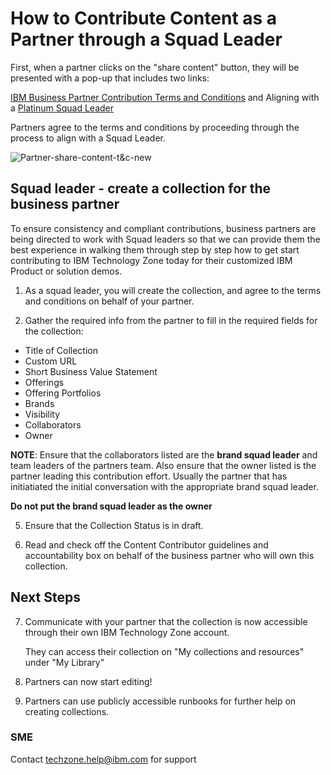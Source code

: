 # How to Contribute Content as a Partner through a Squad Leader

First, when a partner clicks on the "share content" button, they will be presented with a pop-up that includes two links: 

[IBM Business Partner Contribution Terms and Conditions](https://github.com/IBM/itz-support-public/blob/main/IBM-Technology-Zone/IBM-Technology-Zone-Runbooks/bp-contribution-agreement.md) and 
Aligning with a [Platinum Squad Leader](https://ibm.ent.box.com/v/squad-leader)

Partners agree to the terms and conditions by proceeding through the process to align with a Squad Leader.

![Partner-share-content-t&c-new](Images/Partner-share-content-t%26c-new.png)



## Squad leader - create a collection for the business partner

To ensure consistency and compliant contributions, business partners are being directed to work with Squad leaders so that we can provide them the best experience in walking them through step by step how to get start contributing to IBM Technology Zone today for their customized IBM Product or solution demos. 

1. As a squad leader, you will create the collection, and agree to the terms and conditions on behalf of your partner. 

2. Gather the required info from the partner to fill in the required fields for the collection:
- Title of Collection
- Custom URL
- Short Business Value Statement
- Offerings
- Offering Portfolios
- Brands
- Visibility
- Collaborators
- Owner

**NOTE**: Ensure that the collaborators listed are the **brand squad leader** and team leaders of the partners team. Also ensure that the owner listed is the partner leading this contribution effort. Usually the partner that has initiatiated the initial conversation with the appropriate brand squad leader. 

**Do not put the brand squad leader as the owner**

5. Ensure that the Collection Status is in draft.

6. Read and check off the Content Contributor guidelines and accountability box on behalf of the business partner who will own this collection. 

## Next Steps

7. Communicate with your partner that the collection is now accessible through their own IBM Technology Zone account. 
   
   They can access their collection on "My collections and resources" under "My Library"
   
8. Partners can now start editing!

9. Partners can use publicly accessible runbooks for further help on creating collections. 

### SME

Contact techzone.help@ibm.com for support

